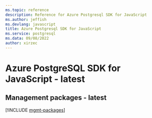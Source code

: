 ```yaml
---
ms.topic: reference
description: Reference for Azure Postgresql SDK for JavaScript
ms.author: jeffish
ms.devlang: javascript
title: Azure Postgresql SDK for JavaScript
ms.service: postgresql
ms.data: 09/08/2022
author: xirzec
---
```

# Azure PostgreSQL SDK for JavaScript - latest

## Management packages - latest
[!INCLUDE [mgmt-packages](postgresql-mgmt-index.md)]